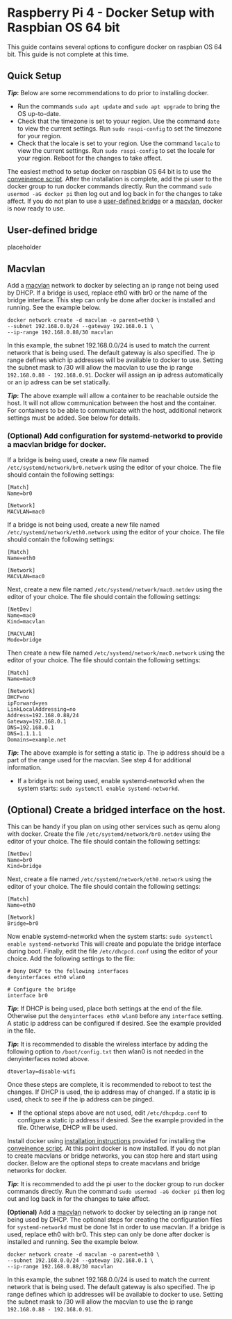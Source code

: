 # Raspberry Pi 4 - Docker Setup with Raspbian OS 64 bit

This guide contains several options to configure docker on raspbian OS 64 bit. This guide is not complete at this time.

## **Quick Setup**
**_Tip_:** Below are some recommendations to do prior to installing docker.
   - Run the commands `sudo apt update` and `sudo apt upgrade` to bring the OS up-to-date.
   - Check that the timezone is set to youur region.  Use the command `date` to view the current settings. Run `sudo raspi-config` to set the timezone for your region.
   - Check that the locale is set to your region. Use the command `locale` to view the current settings. Run `sudo raspi-config` to set the locale for your region. Reboot for the changes to take affect.

The easiest method to setup docker on raspbian OS 64 bit is to use the [conveinence script](https://docs.docker.com/engine/install/debian/#install-using-the-convenience-script). After the installation is complete, add the pi user to the docker group to run docker commands directly. Run the command `sudo usermod -aG docker pi` then log out and log back in for the changes to take affect. If you do not plan to use a [user-defined bridge](https://docs.docker.com/network/bridge/) or a [macvlan](https://docs.docker.com/network/macvlan/), docker is now ready to use.

## **User-defined bridge**
placeholder

## **Macvlan**
Add a [macvlan](https://docs.docker.com/network/macvlan/) network to docker by selecting an ip range not being used by DHCP. If a bridge is used, replace eth0 with br0 or the name of the bridge interface. This step can only be done after docker is installed and running. See the example below.
```
docker network create -d macvlan -o parent=eth0 \
--subnet 192.168.0.0/24 --gateway 192.168.0.1 \
--ip-range 192.168.0.88/30 macvlan
```
In this example, the subnet 192.168.0.0/24 is used to match the current network that is being used. The default gateway is also specified. The ip range defines which ip addresses will be available to docker to use. Setting the subnet mask to /30 will allow the macvlan to use the ip range `192.168.0.88 - 192.168.0.91`. Docker will assign an ip adress automatically or an ip adress can be set statically.

**_Tip_:** The above example will allow a container to be reachable outside the host. It will not allow communication between the host and the container. For containers to be able to communicate with the host, additional network settings must be added. See below for details.

### **(Optional)** Add configuration for systemd-networkd to provide a macvlan bridge for docker. 
   If a bridge is being used, create a new file named `/etc/systemd/network/br0.network` using the editor of your choice. The file should contain the following settings:
   ```
   [Match]
   Name=br0

   [Network]
   MACVLAN=mac0
   ```
   If a bridge is not being used, create a new file named `/etc/systemd/network/eth0.network` using the editor of your choice. The file should contain the following settings:
   ```
   [Match]
   Name=eth0

   [Network]
   MACVLAN=mac0
   ```

   Next, create a new file named `/etc/systemd/network/mac0.netdev` using the editor of your choice. The file should contain the following settings:
   ```
   [NetDev]
   Name=mac0
   Kind=macvlan

   [MACVLAN]
   Mode=bridge
   ```
   Then create a new file named `/etc/systemd/network/mac0.network` using the editor of your choice. The file should contain the following settings:
   ```
   [Match]
   Name=mac0

   [Network]
   DHCP=no
   ipForward=yes
   LinkLocalAddressing=no
   Address=192.168.0.88/24
   Gateway=192.168.0.1
   DNS=192.168.0.1
   DNS=1.1.1.1
   Domains=example.net
   ```
   **_Tip_:** The above example is for setting a static ip. The ip address should be a part of the range used for the macvlan. See step 4 for additional information.
   - If a bridge is not being used, enable systemd-networkd when the system starts: `sudo systemctl enable systemd-networkd`.

## **(Optional)** Create a bridged interface on the host. 
   This can be handy if you plan on using other services such as qemu along with docker. Create the file `/etc/systemd/network/br0.netdev` using the editor of your choice. The file should contain the following settings:
   ```
   [NetDev]
   Name=br0
   Kind=bridge
   ```
   Next, create a file named `/etc/systemd/network/eth0.network` using the editor of your choice. The file should contain the following settings:
   ```
   [Match]
   Name=eth0

   [Network]
   Bridge=br0
   ```
   Now enable systemd-networkd when the system starts: `sudo systemctl enable systemd-networkd` This will create and populate the bridge interface during boot.
   Finally, edit the file `/etc/dhcpcd.conf` using the editor of your choice. Add the following settings to the file:
   ```
   # Deny DHCP to the following interfaces
   denyinterfaces eth0 wlan0

   # Configure the bridge
   interface br0
   ```
   **_Tip_:** If DHCP is being used, place both settings at the end of the file. Otherwise put the `denyinterfaces eth0 wlan0` before any `interface` setting. A static ip address can be configured if desired. See the example provided in the file.

   **_Tip_:** It is recommended to disable the wireless interface by adding the following option to `/boot/config.txt` then wlan0 is not needed in the denyinterfaces noted above.
   ```
   dtoverlay=disable-wifi
   ```
   Once these steps are complete, it is recommended to reboot to test the changes. If DHCP is used, the ip address may of changed. If a static ip is used, check to see if the ip address can be pinged.

   - If the optional steps above are not used, edit `/etc/dhcpdcp.conf` to configure a static ip address if desired. See the example provided in the file. Otherwise, DHCP will be used.

Install docker using [installation instructions](https://docs.docker.com/engine/install/debian/) provided for installing the [conveinence script](https://docs.docker.com/engine/install/debian/#install-using-the-convenience-script). At this point docker is now installed. If you do not plan to create macvlans or bridge networks, you can stop here and start using docker. Below are the optional steps to create macvlans and bridge networks for docker.

**_Tip_:** It is recommended to add the pi user to the docker group to run docker commands directly. Run the command `sudo usermod -aG docker pi` then log out and log back in for the changes to take affect.

**(Optional)** Add a [macvlan](https://docs.docker.com/network/macvlan/) network to docker by selecting an ip range not being used by DHCP. The optional steps for creating the configuration files for `systemd-networkd` must be done 1st in order to use macvlan. If a bridge is used, replace eth0 with br0. This step can only be done after docker is installed and running. See the example below.
```
docker network create -d macvlan -o parent=eth0 \
--subnet 192.168.0.0/24 --gateway 192.168.0.1 \
--ip-range 192.168.0.88/30 macvlan
```
In this example, the subnet 192.168.0.0/24 is used to match the current network that is being used. The default gateway is also specified. The ip range defines which ip addresses will be available to docker to use. Setting the subnet mask to /30 will allow the macvlan to use the ip range `192.168.0.88 - 192.168.0.91`. 